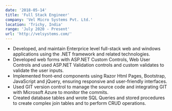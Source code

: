 ```yaml
---
date: '2018-05-14'
title: 'Full Stack Engineer'
company: 'Vel Micro Systems Pvt. Ltd.'
location: 'Trichy, India'
range: 'July 2020 - Present'
url: 'http://velsystems.com/'
---
```


- Developed, and maintain Enterprice level full-stack web and windows applications using the .NET framework and related technologies.
- Developed web forms with ASP.NET Custom Controls, Web User Controls and used ASP.NET Validation controls and custom validates to validate the user inputs.
- Implemented front-end components using Razor Html Pages, Bootstrap, JavaScript and jQuery, ensuring responsive and user-friendly interfaces.
- Used GIT version control to manage the source code and integrating GIT with Microsoft Azure to monitor the commits.
- Created database tables and wrote SQL Queries and stored procedures to create complex join tables and to perform CRUD operations.
